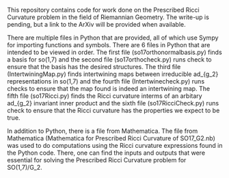 This repository contains code for work done on the Prescribed Ricci Curvature problem in the field of Riemannian Geometry. The write-up is pending, but a link to the ArXiv will be provided when available.

There are multiple files in Python that are provided, all of which use Sympy for importing functions and symbols. There are 6 files in Python that are intended to be viewed in order. 
The first file (so17orthonormalbasis.py) finds a basis for so(1,7) and the second file (so17orthocheck.py) runs check to ensure that the basis has the desired structures.
The third file (IntertwiningMap.py) finds intertwining maps between irreducible ad_{g_2} representations in so(1,7) and the fourth file (Intertwinecheck.py) runs checks to ensure that the map found is indeed an intertwining map.
The fifth file (so17Ricci.py) finds the Ricci curvature interms of an arbitary ad_{g_2} invariant inner product and the sixth file (so17RicciCheck.py) runs check to ensure that the Ricci curvature has the properties we expect to be true.


In addition to Python, there is a file from Mathematica. The file from Mathematica (Mathematica for Prescribed Ricci Curvature of SO17_G2.nb) was used to do computations using the Ricci curvature expressions found in the Python code. There, one can find the inputs and outputs that were essential for solving the Prescribed Ricci Curvature problem for SO(1,7)/G_2.
